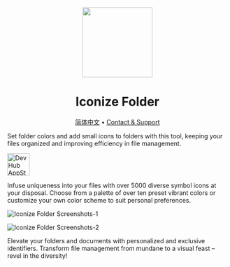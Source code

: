 <div align="center">
	<br />
	<br />
	<img src="https://github.com/jaywcjlove/IconizeFolder/assets/1680273/6da84ad5-680e-41dc-840d-0f2e4de56ecc" width="160" height="160">
	<h1>Iconize Folder</h1>
  <!--rehype:style=border: 0;-->
	<p>
		<a href="./README.zh.md">简体中文</a> • 
		<a href="https://wangchujiang.com/#/contact">Contact & Support</a>
	</p>
</div>

Set folder colors and add small icons to folders with this tool, keeping your files organized and improving efficiency in file management.

<a target="_blank" href="https://apps.apple.com/app/iconize-folder/id6478772538" title="Iconize Folder for macOS">
  <img alt="DevHub AppStore" src="https://tools.applemediaservices.com/api/badges/download-on-the-mac-app-store/black/en-us?size=250x83&amp;releaseDate=1705968000" height="51">
</a>

Infuse uniqueness into your files with over 5000 diverse symbol icons at your disposal. Choose from a palette of over ten preset vibrant colors or customize your own color scheme to suit personal preferences. 

![Iconize Folder Screenshots-1](https://github.com/jaywcjlove/IconizeFolder/assets/1680273/ca8da5ee-485f-4925-8c97-70b6fb35c0ef)

![Iconize Folder Screenshots-2](https://github.com/jaywcjlove/IconizeFolder/assets/1680273/022c29cb-f934-4d56-a811-5164b88a5f8e)

Elevate your folders and documents with personalized and exclusive identifiers. Transform file management from mundane to a visual feast – revel in the diversity!